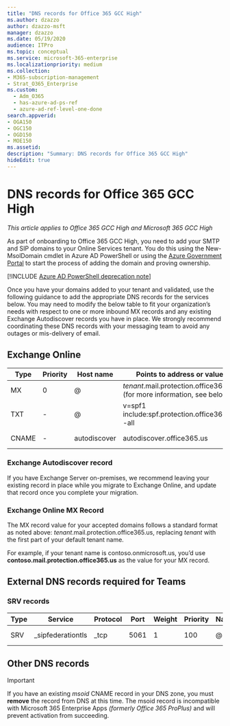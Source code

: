 ```yaml
---
title: "DNS records for Office 365 GCC High"
ms.author: dzazzo
author: dzazzo-msft
manager: dzazzo
ms.date: 05/19/2020
audience: ITPro
ms.topic: conceptual
ms.service: microsoft-365-enterprise
ms.localizationpriority: medium
ms.collection: 
- M365-subscription-management
- Strat_O365_Enterprise
ms.custom:
  - Adm_O365
  - has-azure-ad-ps-ref
  - azure-ad-ref-level-one-done
search.appverid:
- OGA150
- OGC150
- OGD150
- MOE150
ms.assetid: 
description: "Summary: DNS records for Office 365 GCC High"
hideEdit: true
---
```


# DNS records for Office 365 GCC High

*This article applies to Office 365 GCC High and Microsoft 365 GCC High*

As part of onboarding to Office 365 GCC High, you need to add your SMTP and SIP domains to your Online Services tenant. You do this using the New-MsolDomain cmdlet in Azure AD PowerShell or using the [Azure Government Portal](https://portal.azure.us) to start the process of adding the domain and proving ownership.

[!INCLUDE [Azure AD PowerShell deprecation note](~/../microsoft-365/reusable-content/msgraph-powershell/includes/aad-powershell-deprecation-note.md)]

Once you have your domains added to your tenant and validated, use the following guidance to add the appropriate DNS records for the services below. You may need to modify the below table to fit your organization’s needs with respect to one or more inbound MX records and any existing Exchange Autodiscover records you have in place. We strongly recommend coordinating these DNS records with your messaging team to avoid any outages or mis-delivery of email.

## Exchange Online

| Type | Priority | Host name | Points to address or value | TTL |
| --- | --- | --- | --- | --- |
| MX | 0 | @ | *tenant*.mail.protection.office365.us (for more information, see below) | One Hour |
| TXT | - | @ | v=spf1 include:spf.protection.office365.us -all | One Hour |
| CNAME | - | autodiscover | autodiscover.office365.us | One Hour |

### Exchange Autodiscover record

If you have Exchange Server on-premises, we recommend leaving your existing record in place while you migrate to Exchange Online, and update that record once you complete your migration.

### Exchange Online MX Record

The MX record value for your accepted domains follows a standard format as noted above: *tenant*.mail.protection.office365.us, replacing *tenant* with the first part of your default tenant name.

For example, if your tenant name is contoso.onmicrosoft.us, you’d use **contoso.mail.protection.office365.us** as the value for your MX record.

## External DNS records required for Teams

### SRV records

| Type | Service | Protocol | Port | Weight | Priority | Name | Target | TTL |
| --- | --- | --- | --- | --- | --- | --- | --- | --- |
| SRV | \_sipfederationtls | \_tcp | 5061 | 1 | 100 | @ | sipfed.online.gov.skypeforbusiness.us | One Hour |

## Other DNS records

> [!IMPORTANT]
> If you have an existing *msoid* CNAME record in your DNS zone, you must **remove** the record from DNS at this time. The msoid record is incompatible with Microsoft 365 Enterprise Apps *(formerly Office 365 ProPlus)* and will prevent activation from succeeding.
